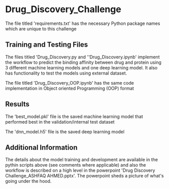 # Drug_Discovery_Challenge

The file titled 'requirements.txt' has the necessary Python package names which are unique to this challenge

## Training and Testing Files

The files titled 'Drug_Discovery.py and ''Drug_Discovery.ipynb' implement the workflow to predict the binding affinity between drug and protein using 3 different machine learning models and one deep learning model. It also has functionality to test the models using external dataset.

The file titled 'Drug_Discovery_OOP.ipynb' has the same code implementation in Object oriented Programming (OOP) format

## Results

The 'best_model.pkl' file is the saved machine learning model that performed best in the validation/internal test dataset

The 'dnn_model.h5' file is the saved deep learning model 

## Additional Information

The details about the model training and development are available in the pythin scripts above (see comments where applicable)
and also the workflow is described on a high level in the powerpoint 'Drug Discovery Challenge_ASHFAQ AHMED.pptx'. 
The powerpoint sheds a picture of what's going under the hood.



